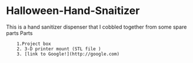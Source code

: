 # Halloween-Hand-Snaitizer
 This is a hand sanitizer dispenser that I cobbled together from some spare parts 
 Parts
        
        1.Project box
        2. 3-D printer mount (STL file )
        3. [link to Google!](http://google.com)
